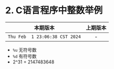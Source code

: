 # 2. C语言程序中整数举例

|本期版本|上期版本
|:---:|:---:
`Thu Feb  1 23:06:38 CST 2024` | -

* `%u` 无符号数
* `%d` 有符号数
* 2^31 = 2147483648
